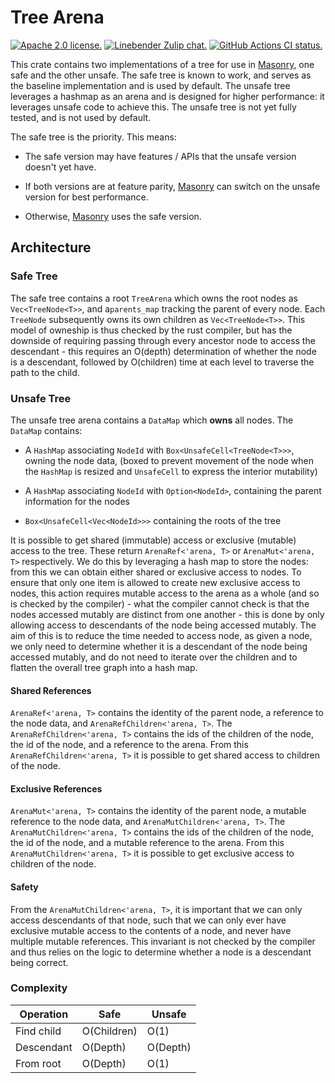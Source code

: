 # Tree Arena

[![Apache 2.0 license.](https://img.shields.io/badge/license-Apache--2.0-blue.svg)](#license)
[![Linebender Zulip chat.](https://img.shields.io/badge/Linebender-%23masonry-blue?logo=Zulip)](https://xi.zulipchat.com/#narrow/stream/317477-masonry)
[![GitHub Actions CI status.](https://img.shields.io/github/actions/workflow/status/linebender/xilem/ci.yml?logo=github&label=CI)](https://github.com/linebender/xilem/actions)

<!-- cargo-rdme start -->

This crate contains two implementations of a tree for use in [Masonry], one safe and the other unsafe. The safe tree is known to work, and serves as the baseline implementation and is used by default.
The unsafe tree leverages a hashmap as an arena and is designed for higher performance: it leverages unsafe code to achieve this. The unsafe tree is not yet fully tested, and is not used by default.

The safe tree is the priority. This means:

* The safe version may have features / APIs that the unsafe version doesn't yet have.

* If both versions are at feature parity, [Masonry] can switch on the unsafe version for best performance.

* Otherwise, [Masonry] uses the safe version.

## Architecture

### Safe Tree

The safe tree contains a root `TreeArena` which owns the root nodes as `Vec<TreeNode<T>>`, and a`parents_map` tracking the parent of every node.
Each `TreeNode` subsequently owns its own children as `Vec<TreeNode<T>>`. This model of owneship is thus checked by the rust compiler,
but has the downside of requiring passing through every ancestor node to access the descendant -
this requires an O(depth) determination of whether the node is a descendant, followed by O(children) time at each level to traverse the path to the child.

### Unsafe Tree

The unsafe tree arena contains a `DataMap` which **owns** all nodes. The `DataMap` contains:

* A `HashMap` associating `NodeId` with `Box<UnsafeCell<TreeNode<T>>>`, owning the node data, (boxed to prevent movement of the node when the `HashMap` is resized and `UnsafeCell` to express the interior mutability)

* A `HashMap` associating `NodeId` with `Option<NodeId>`, containing the parent information for the nodes

* `Box<UnsafeCell<Vec<NodeId>>>` containing the roots of the tree

It is possible to get shared (immutable) access or exclusive (mutable) access to the tree. These return `ArenaRef<'arena, T>` or `ArenaMut<'arena, T>` respectively.
We do this by leveraging a hash map to store the nodes: from this we can obtain either shared or exclusive access to nodes.
To ensure that only one item is allowed to create new exclusive access to nodes, this action requires mutable access to the arena as a whole (and so is checked by the compiler) -
what the compiler cannot check is that the nodes accessed mutably are distinct from one another - this is done by only allowing access to descendants of the node being accessed mutably.
The aim of this is to reduce the time needed to access node, as given a node, we only need to determine whether it is a descendant of the node being accessed mutably,
and do not need to iterate over the children and to flatten the overall tree graph into a hash map.

#### Shared References

`ArenaRef<'arena, T>` contains the identity of the parent node, a reference to the node data, and `ArenaRefChildren<'arena, T>`.
The `ArenaRefChildren<'arena, T>` contains the ids of the children of the node, the id of the node, and a reference to the arena. From this `ArenaRefChildren<'arena, T>` it is possible to get shared access to children of the node.

#### Exclusive References

`ArenaMut<'arena, T>` contains the identity of the parent node, a mutable reference to the node data, and `ArenaMutChildren<'arena, T>`.
The `ArenaMutChildren<'arena, T>` contains the ids of the children of the node, the id of the node, and a mutable reference to the arena.
From this `ArenaMutChildren<'arena, T>` it is possible to get exclusive access to children of the node.

#### Safety

From the `ArenaMutChildren<'arena, T>`, it is important that we can only access descendants of that node,
such that we can only ever have exclusive mutable access to the contents of a node, and never have multiple mutable references.
This invariant is not checked by the compiler and thus relies on the logic to determine whether a node is a descendant being correct.

### Complexity

|Operation  | Safe         | Unsafe   |
|   ---     |      ---     |   ---    |
|Find child | O(Children)  | O(1)     |
|Descendant | O(Depth)     | O(Depth) |
|From root  | O(Depth)     | O(1)     |

[Masonry]: https://crates.io/crates/masonry

<!-- cargo-rdme end -->
